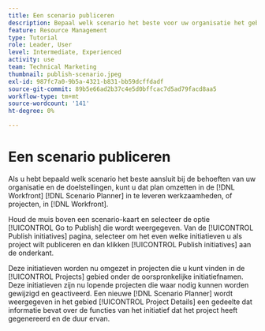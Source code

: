 ```yaml
---
title: Een scenario publiceren
description: Bepaal welk scenario het beste voor uw organisatie het gebruiken werkt [!DNL Scenario Planner]. Learn how to publish the scenario and turn the plan into a [!DNL Workfront] project.
feature: Resource Management
type: Tutorial
role: Leader, User
level: Intermediate, Experienced
activity: use
team: Technical Marketing
thumbnail: publish-scenario.jpeg
exl-id: 987fc7a0-9b5a-4321-b831-bb59dcffdadf
source-git-commit: 89b5e66ad2b37c4e5d0bffcac7d5ad79facd8aa5
workflow-type: tm+mt
source-wordcount: '141'
ht-degree: 0%

---
```


# Een scenario publiceren

Als u hebt bepaald welk scenario het beste aansluit bij de behoeften van uw organisatie en de doelstellingen, kunt u dat plan omzetten in de [!DNL Workfront] [!DNL Scenario Planner] in te leveren werkzaamheden, of projecten, in [!DNL Workfront].

Houd de muis boven een scenario-kaart en selecteer de optie [!UICONTROL Go to Publish] die wordt weergegeven. Van de [!UICONTROL Publish initiatives] pagina, selecteer om het even welke initiatieven u als project wilt publiceren en dan klikken [!UICONTROL Publish initiatives] aan de onderkant.

Deze initiatieven worden nu omgezet in projecten die u kunt vinden in de [!UICONTROL Projects] gebied onder de oorspronkelijke initiatiefnamen. Deze initiatieven zijn nu lopende projecten die waar nodig kunnen worden gewijzigd en geactiveerd. Een nieuwe [!DNL Scenario Planner] wordt weergegeven in het gebied [!UICONTROL Project Details] een gedeelte dat informatie bevat over de functies van het initiatief dat het project heeft gegenereerd en de duur ervan.
